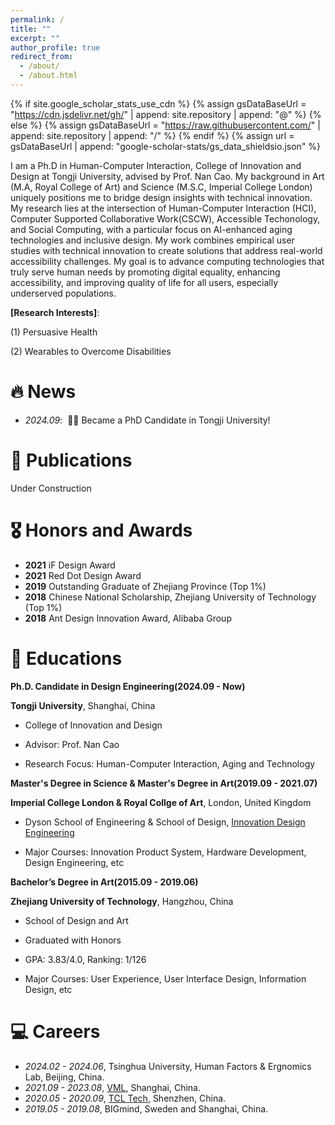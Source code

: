 ```yaml
---
permalink: /
title: ""
excerpt: ""
author_profile: true
redirect_from: 
  - /about/
  - /about.html
---
```


{% if site.google_scholar_stats_use_cdn %}
{% assign gsDataBaseUrl = "https://cdn.jsdelivr.net/gh/" | append: site.repository | append: "@" %}
{% else %}
{% assign gsDataBaseUrl = "https://raw.githubusercontent.com/" | append: site.repository | append: "/" %}
{% endif %}
{% assign url = gsDataBaseUrl | append: "google-scholar-stats/gs_data_shieldsio.json" %}

<span class='anchor' id='about-me'></span>

I am a Ph.D in Human-Computer Interaction, College of Innovation and Design at Tongji University, advised by Prof. Nan Cao. My background in Art (M.A, Royal College of Art) and Science (M.S.C, Imperial College London) uniquely positions me to bridge design insights with technical innovation. My research lies at the intersection of Human-Computer Interaction (HCI), Computer Supported Collaborative Work(CSCW), Accessible Techonology, and Social Computing, with a particular focus on AI-enhanced aging technologies and inclusive design. My work combines empirical user studies with technical innovation to create solutions that address real-world accessibility challenges. My goal is to advance computing technologies that truly serve human needs by promoting digital equality, enhancing accessibility, and improving quality of life for all users, especially underserved populations.

**[Research Interests]**:

(1) Persuasive Health

(2) Wearables to Overcome Disabilities


# 🔥 News
- *2024.09*: &nbsp;🎉🎉 Became a PhD Candidate in Tongji University!

# 📝 Publications 
Under Construction

# 🎖 Honors and Awards
- **2021** iF Design Award
- **2021** Red Dot Design Award
- **2019** Outstanding Graduate of Zhejiang Province (Top 1%)
- **2018** Chinese National Scholarship, Zhejiang University of Technology (Top 1%)
- **2018** Ant Design Innovation Award, Alibaba Group

# 📖 Educations
**Ph.D. Candidate in Design Engineering(2024.09 - Now)**
  
**Tongji University**, Shanghai, China
  
- College of Innovation and Design
  
- Advisor: Prof. Nan Cao
  
- Research Focus: Human-Computer Interaction, Aging and Technology  

**Master's Degree in Science & Master's Degree in Art(2019.09 - 2021.07)**
  
**Imperial College London & Royal Collge of Art**, London, United Kingdom  

- Dyson School of Engineering & School of Design, [Innovation Design Engineering](https://www.rca.ac.uk/study/programme-finder/innovation-design-engineering-ma-msc/)
  
- Major Courses: Innovation Product System, Hardware Development, Design Engineering, etc
  
**Bachelor’s Degree in Art(2015.09 - 2019.06)**  
  
**Zhejiang University of Technology**, Hangzhou, China  

- School of Design and Art

- Graduated with Honors  
  
- GPA: 3.83/4.0, Ranking: 1/126
  
- Major Courses: User Experience, User Interface Design, Information Design, etc  


# 💻 Careers
- *2024.02 - 2024.06*, Tsinghua University, Human Factors & Ergnomics Lab, Beijing, China.
- *2021.09 - 2023.08*, [VML](https://www.vml.com/), Shanghai, China.
- *2020.05 - 2020.09*, [TCL Tech](https://www.tcltech.com/), Shenzhen, China.
- *2019.05 - 2019.08*, BIGmind, Sweden and Shanghai, China.
